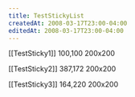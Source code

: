 ```yaml
---
title: TestStickyList
createdAt: 2008-03-17T23:00-04:00
editedAt: 2008-03-17T23:00-04:00
---
```


[[TestSticky1]] 100,100 200x200

[[TestSticky2]] 387,172 200x200

[[TestSticky3]] 164,220 200x200


